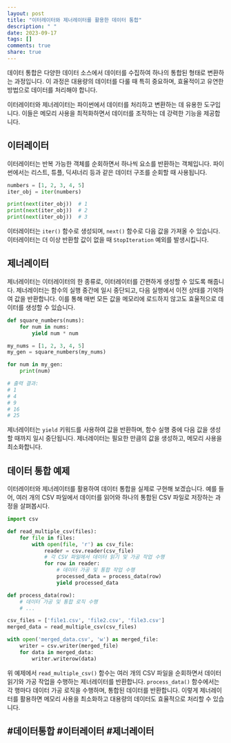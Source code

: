 ```yaml
---
layout: post
title: "이터레이터와 제너레이터를 활용한 데이터 통합"
description: " "
date: 2023-09-17
tags: []
comments: true
share: true
---
```


데이터 통합은 다양한 데이터 소스에서 데이터를 수집하여 하나의 통합된 형태로 변환하는 과정입니다. 이 과정은 대용량의 데이터를 다룰 때 특히 중요하며, 효율적이고 유연한 방법으로 데이터를 처리해야 합니다.

이터레이터와 제너레이터는 파이썬에서 데이터를 처리하고 변환하는 데 유용한 도구입니다. 이들은 메모리 사용을 최적화하면서 데이터를 조작하는 데 강력한 기능을 제공합니다.

## 이터레이터

이터레이터는 반복 가능한 객체를 순회하면서 하나씩 요소를 반환하는 객체입니다. 파이썬에서는 리스트, 튜플, 딕셔너리 등과 같은 데이터 구조를 순회할 때 사용됩니다.

```python
numbers = [1, 2, 3, 4, 5]
iter_obj = iter(numbers)

print(next(iter_obj))  # 1
print(next(iter_obj))  # 2
print(next(iter_obj))  # 3
```

이터레이터는 `iter()` 함수로 생성되며, `next()` 함수로 다음 값을 가져올 수 있습니다. 이터레이터는 더 이상 반환할 값이 없을 때 `StopIteration` 예외를 발생시킵니다.

## 제너레이터

제너레이터는 이터레이터의 한 종류로, 이터레이터를 간편하게 생성할 수 있도록 해줍니다. 제너레이터는 함수의 실행 중간에 일시 중단되고, 다음 실행에서 이전 상태를 기억하여 값을 반환합니다. 이를 통해 매번 모든 값을 메모리에 로드하지 않고도 효율적으로 데이터를 생성할 수 있습니다.

```python
def square_numbers(nums):
    for num in nums:
        yield num * num

my_nums = [1, 2, 3, 4, 5]
my_gen = square_numbers(my_nums)

for num in my_gen:
    print(num)

# 출력 결과:
# 1
# 4
# 9
# 16
# 25
```

제너레이터는 `yield` 키워드를 사용하여 값을 반환하며, 함수 실행 중에 다음 값을 생성할 때까지 일시 중단됩니다. 제너레이터는 필요한 만큼의 값을 생성하고, 메모리 사용을 최소화합니다.

## 데이터 통합 예제

이터레이터와 제너레이터를 활용하여 데이터 통합을 실제로 구현해 보겠습니다. 예를 들어, 여러 개의 CSV 파일에서 데이터를 읽어와 하나의 통합된 CSV 파일로 저장하는 과정을 살펴봅시다.

```python
import csv

def read_multiple_csv(files):
    for file in files:
        with open(file, 'r') as csv_file:
            reader = csv.reader(csv_file)
            # 각 CSV 파일에서 데이터 읽기 및 가공 작업 수행
            for row in reader:
                # 데이터 가공 및 통합 작업 수행
                processed_data = process_data(row)
                yield processed_data

def process_data(row):
    # 데이터 가공 및 통합 로직 수행
    # ...

csv_files = ['file1.csv', 'file2.csv', 'file3.csv']
merged_data = read_multiple_csv(csv_files)

with open('merged_data.csv', 'w') as merged_file:
    writer = csv.writer(merged_file)
    for data in merged_data:
        writer.writerow(data)
```

위 예제에서 `read_multiple_csv()` 함수는 여러 개의 CSV 파일을 순회하면서 데이터 읽기와 가공 작업을 수행하는 제너레이터를 반환합니다. `process_data()` 함수에서는 각 행마다 데이터 가공 로직을 수행하며, 통합된 데이터를 반환합니다. 이렇게 제너레이터를 활용하면 메모리 사용을 최소화하고 대용량의 데이터도 효율적으로 처리할 수 있습니다.

## #데이터통합 #이터레이터 #제너레이터
